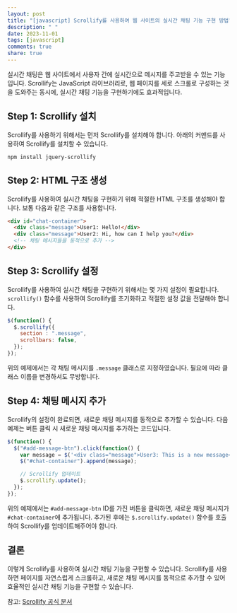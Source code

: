 ```yaml
---
layout: post
title: "[javascript] Scrollify를 사용하여 웹 사이트의 실시간 채팅 기능 구현 방법"
description: " "
date: 2023-11-01
tags: [javascript]
comments: true
share: true
---
```


실시간 채팅은 웹 사이트에서 사용자 간에 실시간으로 메시지를 주고받을 수 있는 기능입니다. Scrollify는 JavaScript 라이브러리로, 웹 페이지를 세로 스크롤로 구성하는 것을 도와주는 동시에, 실시간 채팅 기능을 구현하기에도 효과적입니다.

## Step 1: Scrollify 설치

Scrollify를 사용하기 위해서는 먼저 Scrollify를 설치해야 합니다. 아래의 커맨드를 사용하여 Scrollify를 설치할 수 있습니다.

```console
npm install jquery-scrollify
```

## Step 2: HTML 구조 생성

Scrollify를 사용하여 실시간 채팅을 구현하기 위해 적절한 HTML 구조를 생성해야 합니다. 보통 다음과 같은 구조를 사용합니다.

```html
<div id="chat-container">
  <div class="message">User1: Hello!</div>
  <div class="message">User2: Hi, how can I help you?</div>
  <!-- 채팅 메시지들을 동적으로 추가 -->
</div>
```

## Step 3: Scrollify 설정

Scrollify를 사용하여 실시간 채팅을 구현하기 위해서는 몇 가지 설정이 필요합니다. `scrollify()` 함수를 사용하여 Scrollify를 초기화하고 적절한 설정 값을 전달해야 합니다.

```javascript
$(function() {
  $.scrollify({
    section : ".message",
    scrollbars: false,
  });
});
```

위의 예제에서는 각 채팅 메시지를 `.message` 클래스로 지정하였습니다. 필요에 따라 클래스 이름을 변경하셔도 무방합니다. 

## Step 4: 채팅 메시지 추가

Scrollify의 설정이 완료되면, 새로운 채팅 메시지를 동적으로 추가할 수 있습니다. 다음 예제는 버튼 클릭 시 새로운 채팅 메시지를 추가하는 코드입니다.

```javascript
$(function() {
  $("#add-message-btn").click(function() {
    var message = $('<div class="message">User3: This is a new message</div>');
    $("#chat-container").append(message);

    // Scrollify 업데이트
    $.scrollify.update();
  });
});
```

위의 예제에서는 `#add-message-btn` ID를 가진 버튼을 클릭하면, 새로운 채팅 메시지가 `#chat-container`에 추가됩니다. 추가된 후에는 `$.scrollify.update()` 함수를 호출하여 Scrollify를 업데이트해주어야 합니다.

## 결론

이렇게 Scrollify를 사용하여 실시간 채팅 기능을 구현할 수 있습니다. Scrollify를 사용하면 페이지를 자연스럽게 스크롤하고, 새로운 채팅 메시지를 동적으로 추가할 수 있어 효율적인 실시간 채팅 기능을 구현할 수 있습니다.

참고: [Scrollify 공식 문서](https://projects.lukehaas.me/scrollify/)